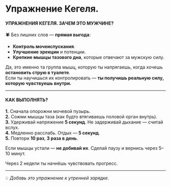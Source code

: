 # Упражнение Кегеля.

#### **УПРАЖНЕНИЯ КЕГЕЛЯ. ЗАЧЕМ ЭТО МУЖЧИНЕ?**

🕷️ Без лишних слов — **прямая выгода**:

* **Контроль мочеиспускания**.
* **Улучшение эрекции** и потенции.
* **Крепкие мышцы тазового дна**, которые отвечают за мужскую силу.

Да, это именно та группа мышц, которую ты напрягаешь, когда хочешь **остановить струю в туалете**.\
Если ты научишься их контролировать — **ты получишь реальную силу, которую чувствуешь внутри.**

***

#### **КАК ВЫПОЛНЯТЬ?**

**1.** Сначала опорожни мочевой пузырь.\
**2.** Сожми мышцы таза (как будто втягиваешь половой орган внутрь).\
**3.** Удерживай напряжение **5 секунд**. Не задерживай дыхание — считай вслух.\
**4.** Медленно расслабь. Отдых — **5 секунд**.\
**5.** Повтори **10 раз**, **3 раза в день**.

Если мышцы устали — **не добивай их**. Сделай паузу и вернись через 5–10 минут.

Через 2 недели ты начнёшь чувствовать прогресс.&#x20;

***

💡 _Добавь это упражнение к утренней зарядке._
